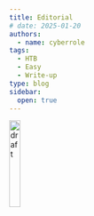 ```yaml
---
title: Editorial
# date: 2025-01-20
authors:
  - name: cyberrole
tags:
  - HTB
  - Easy
  - Write-up
type: blog
sidebar:
  open: true
---
```


<img src="comingsoon.png" alt="draft" width="20%">

<!--more-->
